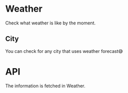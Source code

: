 # Weather
Check what weather is like by the moment.

## City
You can check for any city that uses weather forecast😅

# API
The information is fetched in Weather. 
